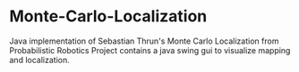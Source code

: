 # Monte-Carlo-Localization
 Java implementation of Sebastian Thrun's Monte Carlo Localization from Probabilistic Robotics
 Project contains a java swing gui to visualize mapping and localization.

